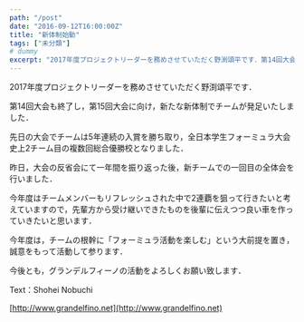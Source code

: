 ```yaml
---
path: "/post"
date: "2016-09-12T16:00:00Z"
title: "新体制始動"
tags: ["未分類"]
# dummy
excerpt: "2017年度プロジェクトリーダーを務めさせていただく野渕頌平です．第14回大会も終了し，第15回大会に向け，新たな新体制でチームが発足いたしました．先日..."
---
```




2017年度プロジェクトリーダーを務めさせていただく野渕頌平です．

第14回大会も終了し，第15回大会に向け，新たな新体制でチームが発足いたしました．

先日の大会でチームは5年連続の入賞を勝ち取り，全日本学生フォーミュラ大会史上2チーム目の複数回総合優勝校となりました．

昨日，大会の反省会にて一年間を振り返った後，新チームでの一回目の全体会を行いました．

今年度はチームメンバーもリフレッシュされた中で2連覇を狙って行きたいと考えていますので，先輩方から受け継いできたものを後輩に伝えつつ良い車を作っていきたいと思います．

今年度は，チームの根幹に「フォーミュラ活動を楽しむ」という大前提を置き，誠意をもって活動して参ります．

今後とも，グランデルフィーノの活動をよろしくお願い致します．

Text：Shohei Nobuchi

[http://www.grandelfino.net](http://www.grandelfino.net)

